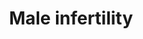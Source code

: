 ---
annotations:
- id: CL:0000019
  parent: native cell
  type: Cell Type Ontology
  value: sperm
- id: PW:0000013
  parent: disease pathway
  type: Pathway Ontology
  value: disease pathway
- id: DOID:12336
  type: Disease Ontology
  value: male infertility
authors:
- Fehrhart
- Egonw
- MaintBot
- Eweitz
citedin:
- link: PMC9130749
  title: 'The Biological Interaction of SARS-CoV-2 Infection and Osteoporosis: A Preliminary
    Study (2022)'
- link: PMC9614744
  title: Shared mechanisms and crosstalk of COVID-19 and osteoporosis via vitamin
    D (2022)
communities:
- RareDiseases
description: Pathway(s) of genes involved in male infertility. The list of genes is
  derived from Krausz et al.(1) and can be sorted in general (common) cell function,
  endocrine function and specific spermatogenic function.
last-edited: 2021-09-17
ndex: 776fb36d-8b6c-11eb-9e72-0ac135e8bacf
organisms:
- Homo sapiens
redirect_from:
- /index.php/Pathway:WP4673
- /instance/WP4673
- /instance/WP4673_rr119920
revision: r119920
schema-jsonld:
- '@context': https://schema.org/
  '@id': https://wikipathways.github.io/pathways/WP4673.html
  '@type': Dataset
  creator:
    '@type': Organization
    name: WikiPathways
  description: Pathway(s) of genes involved in male infertility. The list of genes
    is derived from Krausz et al.(1) and can be sorted in general (common) cell function,
    endocrine function and specific spermatogenic function.
  keywords:
  - ABCB1
  - ABLIM1
  - AGO2
  - AHR
  - AHRR
  - APOB
  - AR
  - ARNTL
  - ATM
  - Amoxicillin
  - BCL2
  - BHMT
  - BRCA2
  - BRDT
  - Butyryl-CoA
  - CAT
  - CCDC36
  - CCNA1
  - CCNK
  - CCNT1
  - CCNT2
  - CDC42BPA
  - CDK9
  - CHD2
  - CLOCK
  - CLU
  - CREBBP
  - CRISP2
  - CTCFL
  - CXXC1
  - CYP17A1
  - CYP1A1
  - CYP26B1
  - Coenzyme A
  - DAZ1
  - DAZ2
  - DAZ3
  - DAZ4
  - DAZL
  - DDX20
  - DDX4
  - DND1
  - EP300
  - EPPIN
  - EPSTI1
  - ERCC1
  - ERCC2
  - ESR1
  - ESR2
  - ETV5
  - FAS
  - FASLG
  - FOLH1
  - GNAO1
  - GPX1
  - Gentamicin
  - H2BFWT
  - HIST1H4A
  - HIST3H3
  - HLA-DRA
  - HMGA1
  - HORMAD1
  - HORMAD2
  - INSR
  - KDM3A
  - KLK2
  - LIG4
  - LRWD1
  - LTF
  - MAS1L
  - MDM2
  - MLH1
  - MLH3
  - MMP2
  - MMP9
  - MOV10L1
  - MSH4
  - MSH5
  - MSMB
  - MTHFD1
  - MTHFR
  - MTR
  - MTRR
  - NANOS1
  - NFE2L2
  - NOS1
  - NOS2
  - NOS3
  - NQO1
  - OR2W3
  - PACRG
  - PARP1
  - PEMT
  - PEX10
  - PIWIL1
  - PIWIL2
  - PIWIL3
  - PIWIL4
  - PMS2
  - POLB
  - POLG
  - PON1
  - PON2
  - PRDM9
  - PRM1
  - PRM2
  - PRM3
  - PRMT6
  - PSAT1
  - PUM2
  - RAG1
  - REC8
  - RFC1
  - RGS9
  - SEMG1
  - SEPTIN12
  - SHMT1
  - SIRPA
  - SIRPG
  - SLC16A7
  - SLC46A1
  - SOD2
  - SOD3
  - SOX5
  - SPATA17
  - SPO11
  - SRD5A2
  - STRA8
  - TAS2R38
  - TCN2
  - TEX15
  - THBS1
  - TMEM132E
  - TNF
  - TRIP13
  - TSSK4
  - TSSK6
  - UBD
  - UBE2B
  - UBR2
  - USP26
  - USP8
  - VCX
  - XPC
  - XRCC2
  - XRCC3
  - XRCC4
  - XRCC5
  - YBX2
  license: CC0
  name: Male infertility
seo: CreativeWork
title: Male infertility
wpid: WP4673
---
